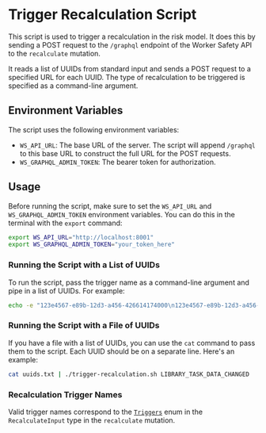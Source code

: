 # Trigger Recalculation Script

This script is used to trigger a recalculation in the risk model. It does this by sending a POST request to the `/graphql` endpoint of the Worker Safety API to the `recalculate` mutation.

It reads a list of UUIDs from standard input and sends a POST request to a specified URL for each UUID. The type of recalculation to be triggered is specified as a command-line argument.

## Environment Variables

The script uses the following environment variables:

- `WS_API_URL`: The base URL of the server. The script will append `/graphql` to this base URL to construct the full URL for the POST requests.
- `WS_GRAPHQL_ADMIN_TOKEN`: The bearer token for authorization.

## Usage

Before running the script, make sure to set the `WS_API_URL` and `WS_GRAPHQL_ADMIN_TOKEN` environment variables. You can do this in the terminal with the `export` command:

```bash
export WS_API_URL="http://localhost:8001"
export WS_GRAPHQL_ADMIN_TOKEN="your_token_here"
```

### Running the Script with a List of UUIDs
To run the script, pass the trigger name as a command-line argument and pipe in a list of UUIDs. For example:

```bash
echo -e "123e4567-e89b-12d3-a456-426614174000\n123e4567-e89b-12d3-a456-426614174001" | ./trigger-recalculation.sh LIBRARY_TASK_DATA_CHANGED
```

### Running the Script with a File of UUIDs

If you have a file with a list of UUIDs, you can use the `cat` command to pass them to the script. Each UUID should be on a separate line. Here's an example:

```bash
cat uuids.txt | ./trigger-recalculation.sh LIBRARY_TASK_DATA_CHANGED
```

### Recalculation Trigger Names
Valid trigger names correspond to the [`Triggers`](../worker_safety_service/risk_model/triggers/__init__.py#L30) enum in the `RecalculateInput` type in the `recalculate` mutation. 
